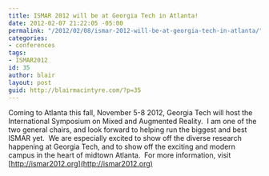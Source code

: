 ```yaml
---
title: ISMAR 2012 will be at Georgia Tech in Atlanta!
date: 2012-02-07 21:22:05 -05:00
permalink: "/2012/02/08/ismar-2012-will-be-at-georgia-tech-in-atlanta/"
categories:
- conferences
tags:
- ISMAR2012
id: 35
author: blair
layout: post
guid: http://blairmacintyre.com/?p=35
---
```


Coming to Atlanta this fall, November 5-8 2012, Georgia Tech will host the International Symposium on Mixed and Augmented Reality.  I am one of the two general chairs, and look forward to helping run the biggest and best ISMAR yet.  We are especially excited to show off the diverse research happening at Georgia Tech, and to show off the exciting and modern campus in the heart of midtown Atlanta.  For more information, visit [http://ismar2012.org](http://ismar2012.org)
